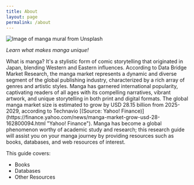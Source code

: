 ```yaml
---
title: About
layout: page
permalink: /about
---
```

![Image of manga mural from Unsplash](https://i.imgur.com/mqzUPRH.png)

*Learn what makes manga unique!*

<p>What is manga? It's a stylistic form of comic storytelling that originated in Japan, blending Western and Eastern influences. 
According to Data Bridge Market Research, the manga market represents a dynamic and diverse segment of the global publishing industry, characterized by a rich array of genres and artistic styles. Manga has garnered international popularity, captivating readers of all ages with its compelling narratives, vibrant artwork, and unique storytelling in both print and digital formats. The global manga market size is estimated to grow by USD 28.15 billion from 2025-2029, according to Technavio [(Source: Yahoo! Finance)](https://finance.yahoo.com/news/manga-market-grow-usd-28-162800094.html "Yahoo! Finance"). Manga has become a global phenomenon worthy of academic study and research; this research guide will assist you on your manga journey by providing resources such as books, databases, and web resources of interest.</p>

This guide covers:   

- Books
- Databases
- Other Resources
